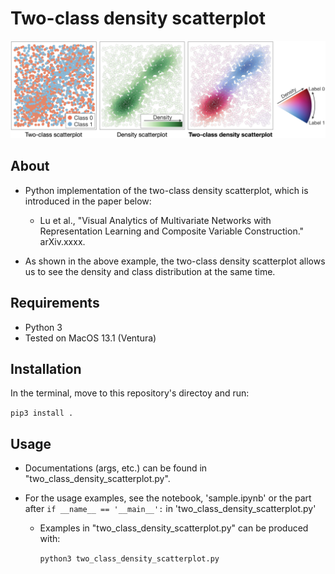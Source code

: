 # Two-class density scatterplot

<img src="images/example.png">

About
-----
* Python implementation of the two-class density scatterplot, which is introduced in the paper below:
  
  * Lu et al., "Visual Analytics of Multivariate Networks with Representation Learning and Composite Variable Construction." arXiv.xxxx.

* As shown in the above example, the two-class density scatterplot allows us to see the density and class distribution at the same time.

Requirements
-----
* Python 3
* Tested on MacOS 13.1 (Ventura)

Installation
-----

In the terminal, move to this repository's directoy and run:

  `pip3 install .`

Usage
-----
* Documentations (args, etc.) can be found in "two_class_density_scatterplot.py".

* For the usage examples, see the notebook, 'sample.ipynb' or the part after `if __name__ == '__main__':` in  'two_class_density_scatterplot.py'

  * Examples in "two_class_density_scatterplot.py" can be produced with:
  
     `python3 two_class_density_scatterplot.py`

